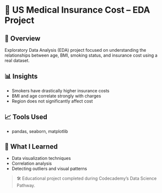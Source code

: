 # 🏥 US Medical Insurance Cost – EDA Project

## 📌 Overview  
Exploratory Data Analysis (EDA) project focused on understanding the relationships between age, BMI, smoking status, and insurance cost using a real dataset.

## 📊 Insights  
- Smokers have drastically higher insurance costs  
- BMI and age correlate strongly with charges  
- Region does not significantly affect cost

## 📈 Tools Used  
- pandas, seaborn, matplotlib

## 🧠 What I Learned  
- Data visualization techniques  
- Correlation analysis  
- Detecting outliers and visual patterns

> 🛠️ Educational project completed during Codecademy’s Data Science Pathway.
